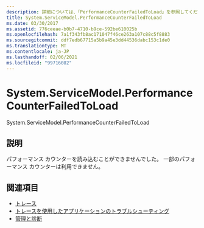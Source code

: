 ```yaml
---
description: 詳細については、「PerformanceCounterFailedToLoad」を参照してください。
title: System.ServiceModel.PerformanceCounterFailedToLoad
ms.date: 03/30/2017
ms.assetid: 776ceeae-b0b7-4710-b9ce-592be610025b
ms.openlocfilehash: 7a1f343fb8ac171047f46ce263a107c88c5f8883
ms.sourcegitcommit: ddf7edb67715a5b9a45e3dd44536dabc153c1de0
ms.translationtype: MT
ms.contentlocale: ja-JP
ms.lasthandoff: 02/06/2021
ms.locfileid: "99716082"
---
```

# <a name="systemservicemodelperformancecounterfailedtoload"></a>System.ServiceModel.PerformanceCounterFailedToLoad

System.ServiceModel.PerformanceCounterFailedToLoad  
  
## <a name="description"></a>説明  

 パフォーマンス カウンターを読み込むことができませんでした。 一部のパフォーマンス カウンターは利用できません。  
  
## <a name="see-also"></a>関連項目

- [トレース](index.md)
- [トレースを使用したアプリケーションのトラブルシューティング](using-tracing-to-troubleshoot-your-application.md)
- [管理と診断](../index.md)

